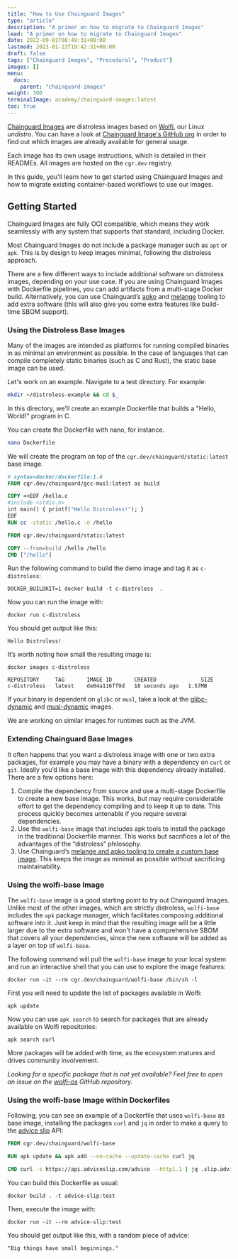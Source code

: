 ```yaml
---
title: "How to Use Chainguard Images"
type: "article"
description: "A primer on how to migrate to Chainguard Images"
lead: "A primer on how to migrate to Chainguard Images"
date: 2022-09-01T08:49:31+00:00
lastmod: 2023-01-23T19:42:31+00:00
draft: false
tags: ["Chainguard Images", "Procedural", "Product"]
images: []
menu:
  docs:
    parent: "chainguard-images"
weight: 300
terminalImage: academy/chainguard-images:latest
toc: true
---
```


[Chainguard Images](https://www.chainguard.dev/chainguard-images?utm_source=docs) are distroless images based on [Wolfi](/open-source/wolfi/overview/), our Linux _undistro_. You can have a look at [Chainguard Image's GitHub org](https://github.com/chainguard-images) in order to find out which images are already available for general usage.

Each image has its own usage instructions, which is detailed in their READMEs. All images are hosted on the `cgr.dev` registry.

In this guide, you'll learn how to get started using Chainguard Images and how to migrate existing container-based workflows to use our images.

## Getting Started
Chainguard Images are fully OCI compatible, which means they work seamlessly with any system that supports that standard, including Docker.

Most Chainguard Images do not include a package manager such as `apt` or `apk`. This is by design to keep images minimal, following the distroless approach.

There are a few different ways to include additional software on distroless images, depending on your use case. If you are using Chainguard Images with  Dockerfile pipelines, you can add artifacts from a multi-stage Docker build. Alternatively, you can use Chainguard’s [apko](/open-source/apko/getting-started-with-apko/) and [melange](/open-source/melange/tutorials/getting-started-with-melange/) tooling to add extra software (this will also give you some extra features like build-time SBOM support).

### Using the Distroless Base Images

Many of the images are intended as platforms for running compiled binaries in as minimal an environment as possible. In the case of languages that can compile completely static binaries (such as C and Rust), the static base image can be used.

Let's work on an example. Navigate to a test directory. For example:

```sh
mkdir ~/distroless-example && cd $_
```

In this directory, we'll create an example Dockerfile that builds a "Hello, World!" program in C.

You can create the Dockerfile with nano, for instance.

```sh
nano Dockerfile
```

We will create the program on top of the `cgr.dev/chainguard/static:latest` base image.

```dockerfile
# syntax=docker/dockerfile:1.4
FROM cgr.dev/chainguard/gcc-musl:latest as build

COPY <<EOF /hello.c
#include <stdio.h>
int main() { printf("Hello Distroless!"); }
EOF
RUN cc -static /hello.c -o /hello

FROM cgr.dev/chainguard/static:latest

COPY --from=build /hello /hello
CMD ["/hello"]
```

Run the following command to build the demo image and tag it as `c-distroless`:

```shell
DOCKER_BUILDKIT=1 docker build -t c-distroless  .
```

Now you can run the image with:

```shell
docker run c-distroless
```

You should get output like this:

```
Hello Distroless!
```

It’s worth noting how small the resulting image is:

```shell
docker images c-distroless
```

```
REPOSITORY     TAG       IMAGE ID       CREATED              SIZE
c-distroless   latest    de04a116ff9d   18 seconds ago   1.57MB
```

If your binary is dependent on `glibc` or `musl`, take a look at the [glibc-dynamic](https://github.com/chainguard-images/glibc-dynamic) and [musl-dynamic](https://github.com/chainguard-images/musl-dynamic) images.

We are working on similar images for runtimes such as the JVM.

### Extending Chainguard Base Images

It often happens that you want a distroless image with one or two extra packages, for example you may have a binary with a dependency on `curl` or `git`. Ideally you’d like a base image with this dependency already installed. There are a few options here:

1. Compile the dependency from source and use a multi-stage Dockerfile to create a new base image. This works, but may require considerable effort to get the dependency compiling and to keep it up to date. This process quickly becomes untenable if you require several dependencies.
2. Use the `wolfi-base` image that includes apk tools to install the package in the traditional Dockerfile manner. This works but sacrifices a lot of the advantages of the “distroless” philosophy.
3. Use Chainguard’s [melange and apko tooling to create a custom base image](/open-source/melange/tutorials/getting-started-with-melange/). This keeps the image as minimal as possible without sacrificing maintainability.

### Using the wolfi-base Image
The `wolfi-base` image is a good starting point to try out Chainguard Images. Unlike most of the other images, which are strictly distroless, `wolfi-base` includes the `apk` package manager, which facilitates composing additional software into it. Just keep in mind that the resulting image will be a little larger due to the extra software and won't have a comprehensive SBOM that covers all your dependencies, since the new software will be added as a layer on top of `wolfi-base`.

The following command will pull the `wolfi-base` image to your local system and run an interactive shell that you can use to explore the image features:

```shell
docker run -it --rm cgr.dev/chainguard/wolfi-base /bin/sh -l
```

First you will need to update the list of packages available in Wolfi:

```shell
apk update
```

Now you can use `apk search` to search for packages that are already available on Wolfi repositories:

```shell
apk search curl
```

More packages will be added with time, as the ecosystem matures and drives community involvement.

_Looking for a specific package that is not yet available? Feel free to open an issue on the [wolfi-os](https://github.com/chainguard-dev/wolfi-os) GitHub repository._

### Using the wolfi-base Image within Dockerfiles

Following, you can see an example of a Dockerfile that uses `wolfi-base` as base image, installing the packages `curl` and `jq` in order to make a query to the [advice slip](https://api.adviceslip.com/) API:

```dockerfile
FROM cgr.dev/chainguard/wolfi-base

RUN apk update && apk add --no-cache --update-cache curl jq

CMD curl -s https://api.adviceslip.com/advice --http1.1 | jq .slip.advice
```

You can build this Dockerfile as usual:

```shell
docker build . -t advice-slip:test
```

Then, execute the image with:

```shell
docker run -it --rm advice-slip:test
```

You should get output like this, with a random piece of advice:

```
"Big things have small beginnings."
```

